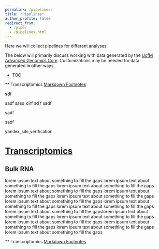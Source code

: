 ```yaml
---
permalink: /pipelines/
title: "Pipelines"
author_profile: false
redirect_from:
  - /pipe/
  - /pipelines.html
---
```


Here we will collect pipelines for different analyses.

The below will primarily discuss working with data generated by the [UofM Advanced Genomics Core](https://medresearch.umich.edu/office-research/about-office-research/biomedical-research-core-facilities/advanced-genomics-core). Customizations may be needed for data generated in other ways.

* TOC

** Transcriptomics <a href="#transcriptomics">Markdown Footnotes</a>

sdf

sadf
sass_dirf
sd
f
sadf


sadf

sadf

yandex_site_verification

# [Transcriptomics](#transcriptomics)

## Bulk RNA

lorem ipsum text about something to fill the gaps
lorem ipsum text about something to fill the gaps
lorem ipsum text about something to fill the gaps
lorem ipsum text about something to fill the gaps
lorem ipsum text about something to fill the gaps
lorem ipsum text about something to fill the gaps
lorem ipsum text about something to fill the gaps
lorem ipsum text about something to fill the gaps
lorem ipsum text about something to fill the gaps
lorem ipsum text about something to fill the gapslorem ipsum text about something to fill the gaps
lorem ipsum text about something to fill the gaps
lorem ipsum text about something to fill the gaps
lorem ipsum text about something to fill the gaps
lorem ipsum text about something to fill the gaps
lorem ipsum text about something to fill the gaps






** Transcriptomics <a href="#transcriptomics">Markdown Footnotes</a>
